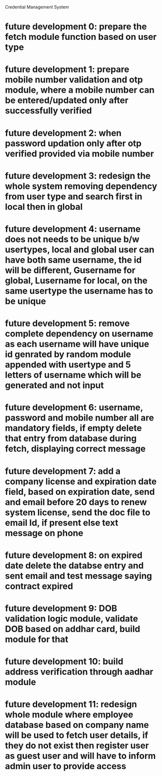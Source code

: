 Credential Management System 




# future development 0: prepare the fetch module function based on user type
# future development 1: prepare mobile number validation and otp module, where a mobile number can be entered/updated only after successfully verified
# future development 2: when password updation only after otp verified provided via mobile number
# future development 3: redesign the whole system removing dependency from user type and search first in local then in global
# future development 4: username does not needs to be unique b/w usertypes, local and global user can have both same username, the id will be different, Gusername for global, Lusername for local, on the same usertype the username has to be unique
# future development 5: remove complete dependency on username as each username will have unique id genrated by random module appended with usertype and 5 letters of username which will be generated and not input
# future development 6: username, password and mobile number all are mandatory fields, if empty delete that entry from database during fetch, displaying correct message
# future development 7: add a company license and expiration date field, based on expiration date, send and email before 20 days to renew system license, send the doc file to email Id, if present else text message on phone
# future development 8: on expired date delete the databse entry and sent email and test message saying contract expired
# future development 9: DOB validation logic module, validate DOB based on addhar card, build module for that
# future development 10: build address verification through aadhar module
# future development 11: redesign whole module where employee database based on company name will be used to fetch user details, if they do not exist then register user as guest user and will have to inform admin user to provide access
 
